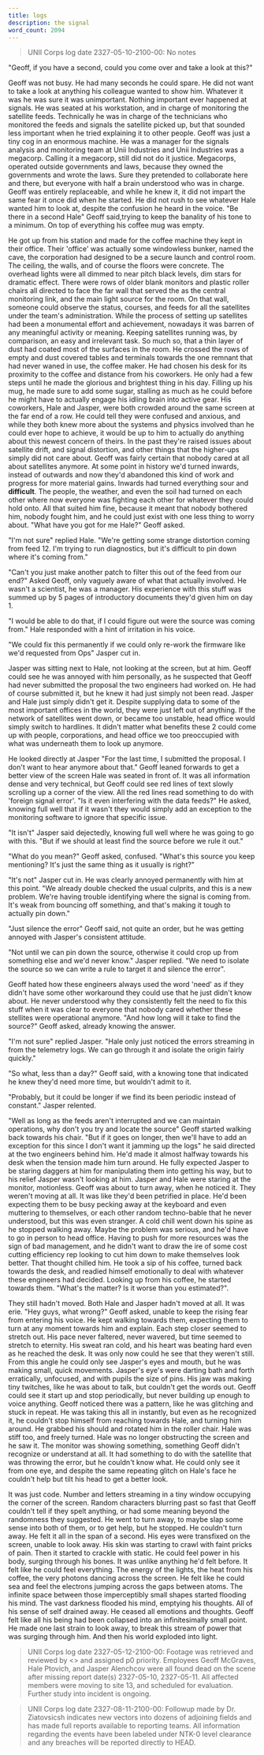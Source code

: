 ```yaml
---
title: logs
description: the signal
word_count: 2094
---
```


> UNII Corps log date 2327-05-10-2100-00: No notes

"Geoff, if you have a second, could you come over and take a look at this?"

Geoff was not busy. He had many seconds he could spare. He did not want to take a look at anything his colleague wanted
to show him. Whatever it was he was sure it was unimportant. Nothing important ever happened at signals. He was seated
at his workstation, and in charge of monitoring the satellite feeds. Technically he was in charge of the technicians who
monitored the feeds and signals the satellite picked up, but that sounded less important when he tried explaining it to
other people. Geoff was just a tiny cog in an enormous machine. He was a manager for the signals analysis and monitoring
team at Unii Industries and Unii Industries was a megacorp. Calling it a megacorp, still did not do it justice.
Megacorps, operated outside governments and laws, because they owned the governments and wrote the laws. Sure they
pretended to collaborate here and there, but everyone with half a brain understood who was in charge. Geoff was entirely
replaceable, and while he knew it, it did not impart the same fear it once did when he started. He did not rush to see
whatever Hale wanted him to look at, despite the confusion he heard in the voice. "Be there in a second Hale" Geoff
said,trying to keep the banality of his tone to a minimum. On top of everything his coffee mug was empty.

He got up from his station and made for the coffee machine they kept in their office. Their 'office' was actually some
windowless bunker, named the cave, the corporation had designed to be a secure launch and control room. The ceiling, the
walls, and of course the floors were concrete. The overhead lights were all dimmed to near pitch black levels, dim stars
for dramatic effect. There were rows of older blank monitors and plastic roller chairs all directed to face the far wall
that served the as the central monitoring link, and the main light source for the room. On that wall, someone could
observe the status, courses, and feeds for all the satellites under the team's administration. While the process of
setting up satellites had been a monumental effort and achievement, nowadays it was barren of any meaningful activity or
meaning. Keeping satellites running was, by comparison, an easy and irrelevant task. So much so, that a thin layer of
dust had coated most of the surfaces in the room. He crossed the rows of empty and dust covered tables and terminals
towards the one remnant that had never waned in use, the coffee maker. He had chosen his desk for its proximity to the
coffee and distance from his coworkers. He only had a few steps until he made the glorious and brightest thing in his
day. Filling up his mug, he made sure to add some sugar, stalling as much as he could before he might have to actually
engage his idling brain into active gear. His coworkers, Hale and Jasper, were both crowded around the same screen at
the far end of a row. He could tell they were confused and anxious, and while they both knew more about the systems and
physics involved than he could ever hope to achieve, it would be up to him to actually do anything about this newest
concern of theirs. In the past they're raised issues about satellite drift, and signal distortion, and other things that
the higher-ups simply did not care about. Geoff was fairly certain that nobody cared at all about satellites anymore. At
some point in history we'd turned inwards, instead of outwards and now they'd abandoned this kind of work and progress
for more material gains. Inwards had turned everything sour and **difficult**. The people, the weather, and even the
soil had turned on each other where now everyone was fighting each other for whatever they could hold onto. All that
suited him fine, because it meant that nobody bothered him, nobody fought him, and he could just exist with one less
thing to worry about. "What have you got for me Hale?" Geoff asked.

"I'm not sure" replied Hale. "We're getting some strange distortion coming from feed 12. I'm trying to run diagnostics,
but it's difficult to pin down where it's coming from."

"Can't you just make another patch to filter this out of the feed from our end?" Asked Geoff, only vaguely aware of what
that actually involved. He wasn't a scientist, he was a manager. His experience with this stuff was summed up by 5 pages
of introductory documents they'd given him on day 1.

"I would be able to do that, if I could figure out were the source was coming from." Hale responded with a hint of
irritation in his voice.

"We could fix this permanently if we could only re-work the firmware like we'd requested from Ops" Jasper cut in.

Jasper was sitting next to Hale, not looking at the screen, but at him. Geoff could see he was annoyed with him
personally, as he suspected that Geoff had never submitted the proposal the two engineers had worked on. He had of
course submitted it, but he knew it had just simply not been read. Jasper and Hale just simply didn't get it. Despite
supplying data to some of the most important offices in the world, they were just left out of anything. If the network
of satellites went down, or became too unstable, head office would simply switch to hardlines. It didn't matter what
benefits these 2 could come up with people, corporations, and head office we too preoccupied with what was underneath
them to look up anymore.

He looked directly at Jasper "For the last time, I submitted the proposal. I don't want to hear anymore about that."
Geoff leaned forwards to get a better view of the screen Hale was seated in front of. It was all information dense and
very technical, but Geoff could see red lines of text slowly scrolling up a corner of the view. All the red lines read
something to do with 'foreign signal error'. "Is it even interfering with the data feeds?" He asked, knowing full well
that if it wasn't they would simply add an exception to the monitoring software to ignore that specific issue.

"It isn't" Jasper said dejectedly, knowing full well where he was going to go with this. "But if we should at least find
the source before we rule it out."

"What do you mean?" Geoff asked, confused. "What's this source you keep mentioning? It's just the same thing as it
usually is right?"

"It's not" Jasper cut in. He was clearly annoyed permanently with him at this point. "We already double checked the
usual culprits, and this is a new problem. We're having trouble identifying where the signal is coming from. It's weak
from bouncing off something, and that's making it tough to actually pin down."

"Just silence the error" Geoff said, not quite an order, but he was getting annoyed with Jasper's consistent attitude.

"Not until we can pin down the source, otherwise it could crop up from something else and we'd never know." Jasper
replied. "We need to isolate the source so we can write a rule to target it and silence the error".

Geoff hated how these engineers always used the word 'need' as if they didn't have some other workaround they could use
that he just didn't know about. He never understood why they consistently felt the need to fix this stuff when it was
clear to everyone that nobody cared whether these stellites were operational anymore. "And how long will it take to find
the source?" Geoff asked, already knowing the answer.

"I'm not sure" replied Jasper. "Hale only just noticed the errors streaming in from the telemetry logs. We can go
through it and isolate the origin fairly quickly."

"So what, less than a day?" Geoff said, with a knowing tone that indicated he knew they'd need more time, but wouldn't
admit to it.

"Probably, but it could be longer if we find its been periodic instead of constant." Jasper relented.

"Well as long as the feeds aren't interrupted and we can maintain operations, why don't you try and locate the source"
Geoff started walking back towards his chair. "But if it goes on longer, then we'll have to add an exception for this
since I don't want it jamming up the logs" he said directed at the two engineers behind him. He'd made it almost halfway
towards his desk when the tension made him turn around. He fully expected Jasper to be staring daggers at him for
manipulating them into getting his way, but to his relief Jasper wasn't looking at him. Jasper and Hale were staring at
the monitor, motionless. Geoff was about to turn away, when he noticed it. They weren't moving at all. It was like
they'd been petrified in place. He'd been expecting them to be busy pecking away at the keyboard and even muttering to
themselves, or each other random techno-bable that he never understood, but this was even stranger. A cold chill went
down his spine as he stopped walking away. Maybe the problem was serious, and he'd have to go in person to head office.
Having to push for more resources was the sign of bad management, and he didn't want to draw the ire of some cost
cutting efficiency rep looking to cut him down to make themselves look better. That thought chilled him. He took a sip
of his coffee, turned back towards the desk, and readied himself emotionally to deal with whatever these engineers had
decided. Looking up from his coffee, he started towards them. "What's the matter? Is it worse than you estimated?".

They still hadn't moved. Both Hale and Jasper hadn't moved at all. It was erie. "Hey guys, what wrong?" Geoff asked,
unable to keep the rising fear from entering his voice. He kept walking towards them, expecting them to turn at any
moment towards him and explain. Each step closer seemed to stretch out. His pace never faltered, never wavered, but time
seemed to stretch to eternity. His sweat ran cold, and his heart was beating hard even as he reached the desk. It was
only now could he see that they weren't still. From this angle he could only see Jasper's eyes and mouth, but he was
making small, quick movements. Jasper's eye's were darting bath and forth erratically, unfocused, and with pupils the
size of pins. His jaw was making tiny twitches, like he was about to talk, but couldn't get the words out. Geoff could
see it start up and stop periodically, but never building up enough to voice anything. Geoff noticed there was a
pattern, like he was glitching and stuck in repeat. He was taking this all in instantly, but even as he recognized it,
he couldn't stop himself from reaching towards Hale, and turning him around. He grabbed his should and rotated him in
the roller chair. Hale was stiff too, and freely turned. Hale was no longer obstructing the screen and he saw it. The
monitor was showing something, something Geoff didn't recognize or understand at all. It had something to do with the
satellite that was throwing the error, but he couldn't know what. He could only see it from one eye, and despite the
same repeating glitch on Hale's face he couldn't help but tilt his head to get a better look.

It was just code. Number and letters streaming in a tiny window occupying the corner of the screen. Random characters
blurring past so fast that Geoff couldn't tell if they spelt anything, or had some meaning beyond the randomness they
suggested. He went to turn away, to maybe slap some sense into both of them, or to get help, but he stopped. He couldn't
turn away. He felt it all in the span of a second. His eyes were transfixed on the screen, unable to look away. His skin
was starting to crawl with faint pricks of pain. Then it started to crackle with static. He could feel power in his
body, surging through his bones. It was unlike anything he'd felt before. It felt like he could feel everything. The
energy of the lights, the heat from his coffee, the very photons dancing across the screen. He felt like he could sea
and feel the electrons jumping across the gaps between atoms. The infinite space between those imperceptibly small
shapes started flooding his mind. The vast darkness flooded his mind, emptying his thoughts. All of his sense of self
drained away. He ceased all emotions and thoughts. Geoff felt like all his being had been collapsed into an
infinitesimally small point. He made one last strain to look away, to break this stream of power that was surging
through him. And then his world exploded into light.

> UNII Corps log date 2327-05-12-2100-00: Footage was retrieved and reviewed by <> and assigned p0 priority. Employees
> Geoff McGraves, Hale Ptovich, and Jasper Alenchcov were all found dead on the scene after missing report date(s)
> 2327-05-10, 2327-05-11. All affected members were moving to site 13, and scheduled for evaluation. Further study into
> incident is ongoing.

> UNII Corps log date 2327-08-11-2100-00: Followup made by Dr. Ziatovsicsh indicates new vectors into dozens of adjoining
> fields and has made full reports available to reporting teams. All information regarding the events have been labeled
> under NTK-0 level clearance and any breaches will be reported directly to HEAD.

